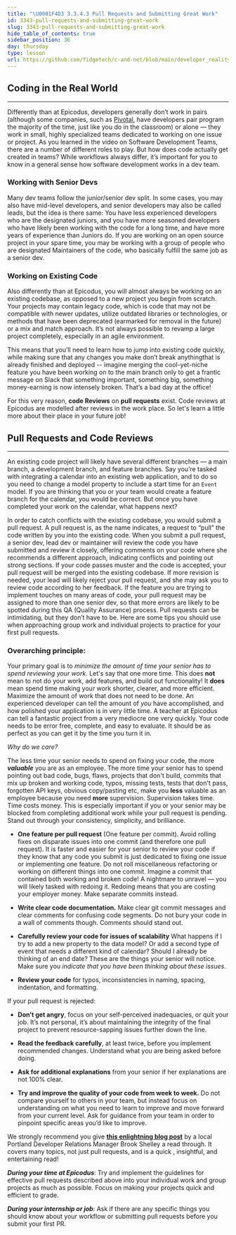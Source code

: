 ```yaml
---
title: "\U0001F4D3 3.3.4.3 Pull Requests and Submitting Great Work"
id: 3343-pull-requests-and-submitting-great-work
slug: 3343-pull-requests-and-submitting-great-work
hide_table_of_contents: true
sidebar_position: 36
day: thursday
type: lesson
url: https://github.com/fidgetech/c-and-net/blob/main/developer_reality_pull_requests_and_submitting_great_work.md
---
```


## Coding in the Real World
---

Differently than at Epicodus, developers generally don’t work in pairs (although some companies, such as [Pivotal](https://pivotal.io), have developers pair program the majority of the time, just like you do in the classroom) or alone — they work in small, highly specialized teams dedicated to working on one issue or project. As you learned in the video on Software Development Teams, there are a number of different roles to play. But how does code actually get created in teams? While workflows always differ, it’s important for you to know in a general sense how software development works in a dev team.

### Working with Senior Devs

Many dev teams follow the junior/senior dev split. In some cases, you may also have mid-level developers, and senior developers may also be called leads, but the idea is there same: You have less experienced developers who are the designated juniors, and you have more seasoned developers who have likely been working with the code for a long time, and have more years of experience than Juniors do. If you are working on an open source project in your spare time, you may be working with a group of people who are designated Maintainers of the code, who basically fulfill the same job as a senior dev. 

### Working on Existing Code

Also differently than at Epicodus, you will almost always be working on an existing codebase, as opposed to a new project you begin from scratch. Your projects may contain legacy code, which is code that may not be compatible with newer updates, utilize outdated libraries or technologies, or methods that have been deprecated (earmarked for removal in the future) or a mix and match approach. It’s not always possible to revamp a large project completely, especially in an agile environment.

This means that you’ll need to learn how to jump into existing code quickly, while making sure that any changes you make don’t break anythingthat is already finished and deployed -- imagine merging the cool-yet-niche feature you have been working on to the main branch only to get a frantic message on Slack that something important, something big, something money-earning is now intensely broken. That’s a bad day at the office!

For this very reason, **code Reviews** on **pull requests** exist. Code reviews at Epicodus are modelled after reviews in the work place. So let's learn a little more about their place in your future job!

## Pull Requests and Code Reviews
---

An existing code project will likely have several different branches — a main branch, a development branch, and feature branches. Say you’re tasked with integrating a calendar into an existing web application, and to do so you need to change a model property to include a start time for an `Event` model. If you are thinking that you or your team would create a feature branch for the calendar, you would be correct. But once you have completed your work on the calendar, what happens next?

In order to catch conflicts with the existing codebase, you would submit a pull request. A pull request is, as the name indicates, a request to “pull” the code written by you into the existing code.  When you submit a pull request, a senior dev, lead dev or maintainer will review the code you have submitted and review it closely, offering comments on your code where she recommends a different approach, indicating conflicts and pointing out strong sections. If your code passes muster and the code is accepted, your pull request will be merged into the existing codebase. If more revision is needed, your lead will likely reject your pull request, and she may ask you to review code according to her feedback. If the feature you are trying to implement touches on many areas of code, your pull request may be assigned to more than one senior dev, so that more errors are likely to be spotted during this QA (Quality Assurance) process. Pull requests can be intimidating, but they don’t have to be. Here are some tips you should use when approaching group work and individual projects to practice for your first pull requests.

### Overarching principle:

Your primary goal is to _minimize the amount of time your senior has to spend reviewing your work_. Let's say that one more time. This does **not** mean to not do your work, add features, and build out functionality! It **does** mean spend time making your work shorter, clearer, and more efficient. Maximize the amount of work that does not need to be done. An experienced developer can tell the amount of _you_ have accomplished, and how polished your application is in very little time. A teacher at Epicodus can tell a fantastic project from a very mediocre one very quickly. Your code needs to be error free, complete, and easy to evaluate. It should be as perfect as you can get it by the time you turn it in.

_Why do we care?_

The less time your senior needs to spend on fixing your code, the more _**valuable**_ you are as an employee.  The more time your senior has to spend pointing out bad code, bugs, flaws, projects that don't build, commits that mix up broken and working code, typos, missing tests, tests that don't pass, forgotten API keys, obvious copy/pasting etc, make you **less** valuable as an employee because you need **more** supervision. Supervision takes time. Time costs money. This is especially important if you or your senior may be blocked from completing additional work while your pull request is pending. Stand out through your consistency, simplicity, and brilliance.

* **One feature per pull request** (One feature per commit). Avoid rolling fixes on disparate issues into one commit (and therefore one pull request). It is faster and easier for your senior to review your code if they know that any code you submit is just dedicated to fixing one issue or implementing one feature. Do not roll miscellaneous refactoring or working on different things into one commit. Imagine a commit that contained both working and broken code! A nightmare to unravel — you will likely tasked with redoing it. Redoing means that you are costing your employer money. Make separate commits instead.
* **Write clear code documentation.** Make clear git commit messages and clear comments for confusing code segments. Do not bury your code in a wall of comments though. Comments should stand out.
* **Carefully review your code for issues of scalability** What happens if I try to add a new property to the data model? Or add a second type of event that needs a different kind of calendar? Should I already be thinking of an end date? These are the things your senior will notice. Make sure you _indicate that you have been thinking about these issues_.

* **Review your code** for typos, inconsistencies in naming, spacing, indentation, and formatting.

If your pull request is rejected:

* **Don’t get angry**, focus on your self-perceived inadequacies, or quit your job. It’s not personal, it’s about maintaining the integrity of the final project to prevent resource-sapping issues further down the line.

* **Read the feedback carefully**, at least twice, before you implement recommended changes. Understand what you are being asked before doing.

* **Ask for additional explanations** from your senior if her explanations are not 100% clear.

* **Try and improve the quality of your code from week to week.** Do not compare yourself to others in your team, but instead focus on understanding on what you need to learn to improve and move forward from your current level. Ask for guidance from your team in order to pinpoint specific areas you’d like to improve. 

We strongly recommend you give **[this enlightning blog post](https://medium.com/turbine-labs/theres-no-hell-in-team-4f5d6f3ff511)** by a local Portland Developer Relations Manager Brook Shelley a read through. It covers many topics, not just pull requests, and is a quick , insightful, and entertaining read!

_**During your time at Epicodus**_: Try and implement the guidelines for effective pull requests described above into your individual work and group projects as much as possible. Focus on making your projects quick and efficient to grade.

_**During your internship or job**_: Ask if there are any specific things you should know about your workflow or submitting pull requests before you submit your first PR.
